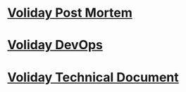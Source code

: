 # [Voliday Post Mortem](https://eleonoradps.github.io/PostMortemVoliday)
# [Voliday DevOps](https://eleonoradps.github.io/VolidayDevOps)
# [Voliday Technical Document](https://eleonoradps.github.io/VolidayTechnicalDocument)

